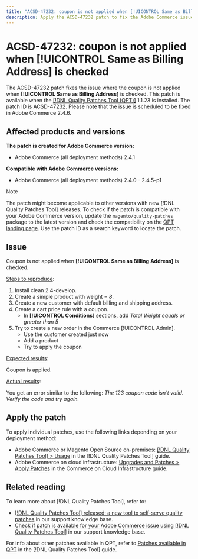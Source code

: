 ```yaml
---
title: "ACSD-47232: coupon is not applied when [!UICONTROL Same as Billing Address] is checked"
description: Apply the ACSD-47232 patch to fix the Adobe Commerce issue where coupon is not applied when [!UICONTROL Same as Billing Address] is checked.
---
```


# ACSD-47232: coupon is not applied when [!UICONTROL Same as Billing Address] is checked

The ACSD-47232 patch fixes the issue where the coupon is not applied when **[!UICONTROL Same as Billing Address]** is checked. This patch is available when the [[!DNL Quality Patches Tool (QPT)]](/help/announcements/adobe-commerce-announcements/magento-quality-patches-released-new-tool-to-self-serve-quality-patches.md) 1.1.23 is installed. The patch ID is ACSD-47232. Please note that the issue is scheduled to be fixed in Adobe Commerce 2.4.6.

## Affected products and versions

**The patch is created for Adobe Commerce version:**

* Adobe Commerce (all deployment methods) 2.4.1

**Compatible with Adobe Commerce versions:**

* Adobe Commerce (all deployment methods) 2.4.0 - 2.4.5-p1

>[!NOTE]
>
>The patch might become applicable to other versions with new [!DNL Quality Patches Tool] releases. To check if the patch is compatible with your Adobe Commerce version, update the `magento/quality-patches` package to the latest version and check the compatibility on the [QPT landing page](https://experienceleague.adobe.com/tools/commerce-quality-patches/index.html). Use the patch ID as a search keyword to locate the patch.

## Issue

Coupon is not applied when **[!UICONTROL Same as Billing Address]** is checked.

<u>Steps to reproduce</u>:

1. Install clean 2.4-develop.
1. Create a simple product with weight = *8*.
1. Create a new customer with default billing and shipping address.
1. Create a cart price rule with a coupon.
    * In **[!UICONTROL Conditions]** sections, add *Total Weight equals or greater than 5*
1. Try to create a new order in the Commerce [!UICONTROL Admin].
    * Use the customer created just now 
    * Add a product
    * Try to apply the coupon

<u>Expected results</u>:

Coupon is applied.

<u>Actual results</u>:

You get an error similar to the following: *The 123 coupon code isn't valid. Verify the code and try again.*

## Apply the patch

To apply individual patches, use the following links depending on your deployment method:

* Adobe Commerce or Magento Open Source on-premises: [[!DNL Quality Patches Tool] > Usage](https://experienceleague.adobe.com/docs/commerce-operations/tools/quality-patches-tool/usage.html) in the [!DNL Quality Patches Tool] guide.
* Adobe Commerce on cloud infrastructure: [Upgrades and Patches > Apply Patches](https://experienceleague.adobe.com/docs/commerce-cloud-service/user-guide/develop/upgrade/apply-patches.html) in the Commerce on Cloud Infrastructure guide.

## Related reading

To learn more about [!DNL Quality Patches Tool], refer to:

* [[!DNL Quality Patches Tool] released: a new tool to self-serve quality patches](/help/announcements/adobe-commerce-announcements/magento-quality-patches-released-new-tool-to-self-serve-quality-patches.md) in our support knowledge base.
* [Check if patch is available for your Adobe Commerce issue using [!DNL Quality Patches Tool]](/help/support-tools/patches-available-in-qpt-tool/check-patch-for-magento-issue-with-magento-quality-patches.md) in our support knowledge base.

For info about other patches available in QPT, refer to [Patches available in QPT](https://experienceleague.adobe.com/tools/commerce-quality-patches/index.html) in the [!DNL Quality Patches Tool] guide.
